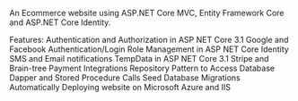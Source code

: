 An Ecommerce website using ASP.NET Core MVC, Entity Framework Core and ASP.NET Core Identity.

Features: 
Authentication and Authorization in ASP NET Core 3.1
Google and Facebook Authentication/Login
Role Management in ASP NET Core Identity
SMS and Email notifications
TempData in ASP NET Core 3.1
Stripe and Brain-tree Payment Integrations
Repository Pattern to Access Database
Dapper and Stored Procedure Calls
Seed Database Migrations Automatically
Deploying website on Microsoft Azure and IIS
